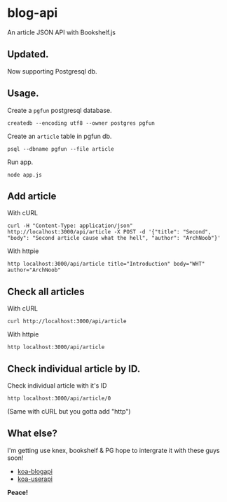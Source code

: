 blog-api
========

An article JSON API with Bookshelf.js

## Updated.

Now supporting Postgresql db.

## Usage.

Create a `pgfun` postgresql database. 

    createdb --encoding utf8 --owner postgres pgfun


Create an `article` table in pgfun db.

    psql --dbname pgfun --file article

Run app.

    node app.js

## Add article

With cURL

    curl -H "Content-Type: application/json"
    http://localhost:3000/api/article -X POST -d '{"title": "Second",
    "body": "Second article cause what the hell", "author": "ArchNoob"}'

With httpie

    http localhost:3000/api/article title="Introduction" body="WHT"
    author="ArchNoob"

## Check all articles

With cURL

    curl http://localhost:3000/api/article

With httpie

    http localhost:3000/api/article

## Check individual article by ID.

Check individual article with it's ID

    http localhost:3000/api/article/0

(Same with cURL but you gotta add "http")

## What else?

I'm getting use knex, bookshelf & PG hope to intergrate it with these guys
soon!

- [koa-blogapi](https://github.com/maotora/koa-blogapi)
- [koa-userapi](https://github.com/maotora/koa-userapi)

**Peace!**
